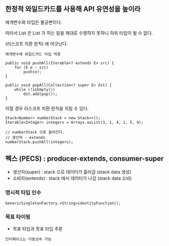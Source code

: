 ## 한정적 와일드카드를 사용해 API 유연성을 높이라

매개변수화 타입은 불공변이다.

따라서 List<String> 은 List<Object> 가 하는 일을 제대로 수행하지 못하니 하위 타입이 될 수 없다.

(리스코프 치환 원칙) 에 어긋난다.

```
매개변수에 와일드카드 타입 적용

public void pushAll(Iterable<? extends E> src) {
    for (E e : src)
        push(e);
}

public void popAll(Collection<? super E> dst) {
    while (!isEmpty())
        dst.add(pop());
}

```

이럴 경우 리스코프 치환 원칙을 지킬 수 있다.

```
Stack<Number> numberStack = new Stack<>();
Iterable<Integer> integers = Arrays.asList(3, 1, 4, 1, 5, 9);

// numberStack 으로 들어간다.
// 생산자 - extends
numberStack.pushAll(integers);
```

## 펙스 (PECS) : producer-extends, consumer-super

- 생산자(super) : stack 으로 데이터가 흘러감 (stack data 생성)
- 소비자(extends) : stack 에서 데이터가 나감 (stack data 소비)

### 명시적 타입 인수

```GenericSingletonFactory.<String>identityFunction();```

### 목표 타이핑

- 목표 타입과 목표 타입 추론

```인터페이스는 다중상속 가능 ```


